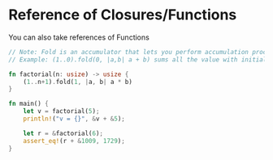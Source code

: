 # Reference of Closures/Functions
You can also take references of Functions
```rust
// Note: Fold is an accumulator that lets you perform accumulation process for a,b
// Example: (1..0).fold(0, |a,b| a + b) sums all the value with initial value of zero

fn factorial(n: usize) -> usize {
    (1..n+1).fold(1, |a, b| a * b)
}

fn main() {
    let v = factorial(5);
    println!("v = {}", &v + &5);

    let r = &factorial(6);
    assert_eq!(r + &1009, 1729);
}
```